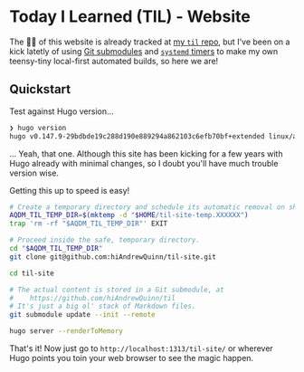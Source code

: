 # Today I Learned (TIL) - Website

The 🥩🍖 of this website is already tracked at [my `til` repo](https://github.com/hiAndrewQuinn/til), but I've been on a kick latetly of using [Git submodules](https://github.blog/2016-02-01-working-with-submodules/) and [`systemd` timers](https://wiki.archlinux.org/title/Systemd/Timers) to make my own teensy-tiny local-first automated builds, so here we are!

## Quickstart

Test against Hugo version...

```bash
❯ hugo version
hugo v0.147.9-29bdbde19c288d190e889294a862103c6efb70bf+extended linux/amd64 BuildDate=2025-06-23T08:22:20Z VendorInfo=snap:0.147.9
```

... Yeah, that one. Although this site has been kicking for a few 
years with Hugo already with minimal
changes, so I doubt you'll have much trouble version wise.

Getting this up to speed is easy!

```bash
# Create a temporary directory and schedule its automatic removal on shell exit.
AQDM_TIL_TEMP_DIR=$(mktemp -d "$HOME/til-site-temp.XXXXXX")
trap 'rm -rf "$AQDM_TIL_TEMP_DIR"' EXIT

# Proceed inside the safe, temporary directory.
cd "$AQDM_TIL_TEMP_DIR"
git clone git@github.com:hiAndrewQuinn/til-site.git

cd til-site

# The actual content is stored in a Git submodule, at 
#    https://github.com/hiAndrewQuinn/til
# It's just a big ol' stack of Markdown files.
git submodule update --init --remote

hugo server --renderToMemory
```

That's it! Now just go to `http://localhost:1313/til-site/`  or wherever Hugo points 
you toin your web browser to see the magic happen.
